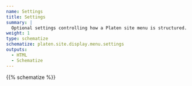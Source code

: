 ```yaml
---
name: Settings
title: Settings
summary: |
  Optional settings controlling how a Platen site menu is structured.
weight: 1
type: schematize
schematize: platen.site.display.menu.settings
outputs:
  - HTML
  - Schematize
---
```


{{% schematize %}}
